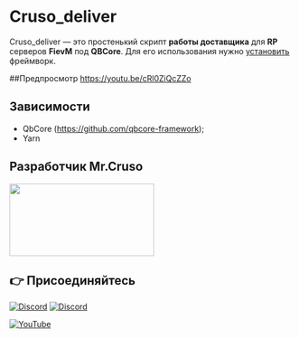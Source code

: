 # Cruso_deliver

Cruso_deliver — это простенький скрипт **работы доставщика** для **RP** серверов **FievM** под **QBCore**.
Для его использования нужно [установить](https://github.com/qbcore-framework) фреймворк.

##Предпросмотр
https://youtu.be/cRl0ZiQcZZo

## Зависимости
- QbCore (https://github.com/qbcore-framework);
- Yarn
 ## Разработчик Mr.Cruso 
 <span><img width="256" height="128" src="http://pm1.narvii.com/7599/8e1213d7f14bedf83a16de7392b0c2310fbfdf36r1-720-400v2_hq.jpg"></span>
 ## 👉 Присоединяйтесь
[![Discord](https://img.shields.io/badge/Discord-%237289DA.svg?style=for-the-badge&logo=discord&logoColor=white)](https://discord.gg/TGPVJ8sJX2)
[![Discord](https://img.shields.io/badge/Discord-%237289DA.svg?style=for-the-badge&logo=discord&logoColor=white)](https://discord.gg/cBGeDWE4gy) 




[![YouTube](https://img.shields.io/badge/YouTube-%23FF0000.svg?style=for-the-badge&logo=YouTube&logoColor=white)](https://www.youtube.com/channel/UCnUxj_zm62fB4QSk50ufMJQ)

 




